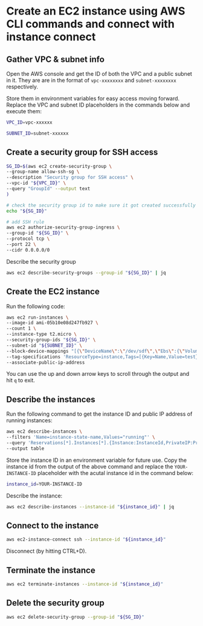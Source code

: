 # Create an EC2 instance using AWS CLI commands and connect with instance connect

## Gather VPC & subnet info

Open the AWS console and get the ID of both the VPC and a public subnet in it. They are are in the format of
`vpc-xxxxxxxx` and `subnet-xxxxxxxx` respectively.

Store them in environment variables for easy access moving forward. Replace the VPC and subnet ID placeholders in the commands below and execute them:

```Bash
VPC_ID=vpc-xxxxxx
```

```Bash
SUBNET_ID=subnet-xxxxxx
```

## Create a security group for SSH access

```Bash
SG_ID=$(aws ec2 create-security-group \
--group-name allow-ssh-sg \
--description "Security group for SSH access" \
--vpc-id "${VPC_ID}" \
--query "GroupId" --output text
)
```

```Bash
# check the security group id to make sure it got created successfully
echo "${SG_ID}"
```

```Bash
# add SSH rule
aws ec2 authorize-security-group-ingress \
--group-id "${SG_ID}" \
--protocol tcp \
--port 22 \
--cidr 0.0.0.0/0
```

Describe the security group

```Bash
aws ec2 describe-security-groups --group-id "${SG_ID}" | jq
```

## Create the EC2 instance

Run the following code:

```Bash
aws ec2 run-instances \
--image-id ami-05b10e08d247fb927 \
--count 1 \
--instance-type t2.micro \
--security-group-ids "${SG_ID}" \
--subnet-id "${SUBNET_ID}" \
--block-device-mappings "[{\"DeviceName\":\"/dev/sdf\",\"Ebs\":{\"VolumeSize\":20,\"DeleteOnTermination\":false}}]" \
--tag-specifications 'ResourceType=instance,Tags=[{Key=Name,Value=test}]' \
--associate-public-ip-address
```

You can use the up and down arrow keys to scroll through the output and hit `q` to exit.

## Describe the instances

Run the following command to get the instance ID and public IP address of running instances:

```Bash
aws ec2 describe-instances \
--filters 'Name=instance-state-name,Values="running"' \
--query 'Reservations[*].Instances[*].{Instance:InstanceId,PrivateIP:PrivateIpAddress,PublicIP:PublicIpAddress,Name:Tags[?Key==`Name`]|[0].Value}' \
--output table
```

Store the instance ID in an environment variable for future use. Copy the instance id from the output of the above
command and replace the `YOUR-INSTANCE-ID` placeholder with the acutal instance id in the command below:

```Bash
instance_id=YOUR-INSTANCE-ID
```

Describe the instance:

```Bash
aws ec2 describe-instances --instance-id "${instance_id}" | jq
```

## Connect to the instance

```Bash
aws ec2-instance-connect ssh --instance-id "${instance_id}"
```

Disconnect (by hitting CTRL+D).

## Terminate the instance

```Bash
aws ec2 terminate-instances --instance-id "${instance_id}"
```

## Delete the security group

```Bash
aws ec2 delete-security-group --group-id "${SG_ID}"
```
